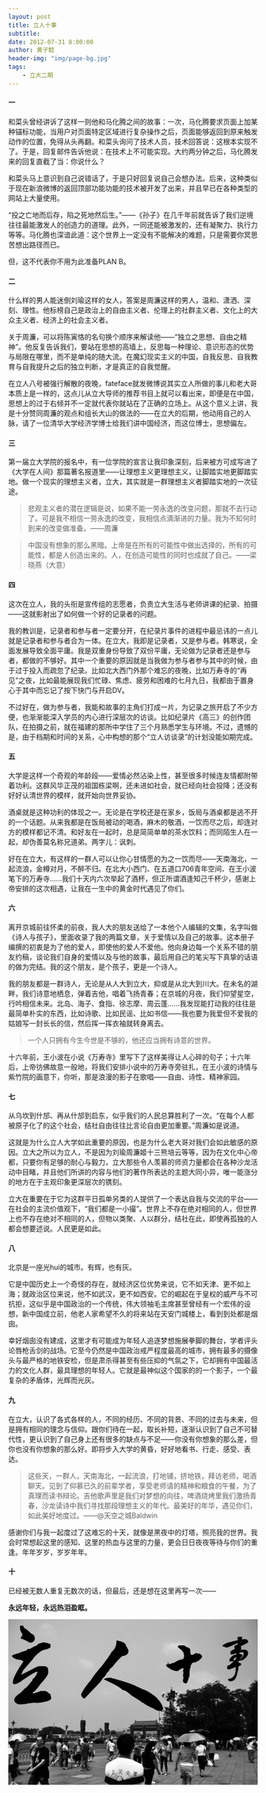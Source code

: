```yaml
---
layout: post
title: 立人十事
subtitle:
date: 2012-07-31 8:00:00
author: 黄子懿
header-img: "img/page-bg.jpg"
tags:
    - 立大二期
---
```


#### 一

和菜头曾经讲诉了这样一则他和马化腾之间的故事：一次，马化腾要求页面上加某种锚标功能，当用户对页面特定区域进行复杂操作之后，页面能够返回到原来触发动作的位置，免得从头再翻。和菜头询问了技术人员，技术回答说：这根本实现不了。于是，回复邮件告诉他说：在技术上不可能实现。大约两分钟之后，马化腾发来的回复直截了当：你说什么？

和菜头马上意识到自己说错话了，于是只好回复说自己会想办法。后来，这种类似于现在新浪微博的返回顶部功能功能的技术被开发了出来，并且早已在各种类型的网站上大量使用。

“投之亡地而后存，陷之死地然后生。”——《孙子》在几千年前就告诉了我们逆境往往最能激发人的创造力的道理。此外，一同还能被激发的，还有凝聚力、执行力等等。马化腾也深谙此道：这个世界上一定没有不能解决的难题，只是需要你冥思苦想出路径而已。

但，这不代表你不用为此准备PLAN B。

#### 二

什么样的男人能迷倒刘瑜这样的女人，答案是周濂这样的男人，温和、潇洒、深刻、理性。他标榜自己是政治上的自由主义者、伦理上的社群主义者、文化上的大众主义者、经济上的社会主义者。

关于周濂，可以将陈寅恪的名句换个顺序来解读他——“独立之思想、自由之精神”。他反复告诉我们，要站在思想的高墙上，反思每一种理论、意识形态的优势与局限在哪里，而不是单纯的随大流。在魔幻现实主义的中国，自我反思、自我教育与自我提升之后的独立判断，才是真正的自我觉醒。

在立人八号被强行解散的夜晚，fateface就发微博说其实立人所做的事儿和老大哥本质上是一样的，这点儿从立大导师的推荐书目上就可以看出来，即便是在中国，思想上的过于右倾并不一定就代表你就站在了正确的立场上。从这个意义上讲，我是十分赞同周濂的观点和组长大山的做法的——在立大的后期，他动用自己的人脉，请了一位清华大学经济学博士给我们讲中国经济，而这位博士，思想偏左。

#### 三

第一届立大学院的报名中，有一位学院的宣言让我印象深刻，后来被方可成写进了《大学在人间》那篇著名报道里——让理想主义更理想主义，让脚踏实地更脚踏实地。做一个现实的理想主义者，立大，其实就是一群理想主义者脚踏实地的一次征途。

> 悲观主义者的潜在逻辑是说，如果不能一劳永逸的改变问题，那就不去行动了。可是我不相信一劳永逸的改变，我相信点滴渐进的力量。我为不知何时到来的改变做准备。——周濂

> 中国没有想象的那么黑暗。上帝是在所有的可能性中做出选择的，所有的可能性，都是人创造出来的。人，在创造可能性的同时也成就了自己。——梁晓燕（大意）

#### 四

这次在立人，我的头衔是宣传组的志愿者，负责立大生活与老师讲课的纪录、拍摄——这就影射出了如何做一个好的记录者的问题。

我的教训是，记录者和参与者一定要分开，在纪录片事件的进程中最忌讳的一点儿就是记录者和参与者合为一体。在立大，我即是记录者，又是参与者。韩寒说，全面发展导致全面平庸。我是双重身份导致了双份平庸，无论做为记录者还是参与者，都做的不够好。其中一个重要的原因就是当我做为参与者参与其中的时候，由于过于投入而疏忽了纪录。比如北大西门外那个难忘的夜晚，比如万寿寺的“再见”之夜，比如最能展现我们忙碌、焦虑、疲劳和困难的七月九日，我都由于置身心于其中而忘记了按下快门与开启DV。

不过好在，做为参与者，我能和故事的主角们打成一片，为记录之旅开启了不少方便，也渐渐能深入学员的内心进行深层次的访谈。比如纪录片《高三》的创作团队，在拍摄之前，就在福建的那所中学住了三个月熟悉学生与环境。不过，遗憾的是，由于档期和时间的关系，心中构想的那个“立人访谈录”的计划没能如期完成。

#### 五

大学是这样一个奇观的年龄段——爱情必然沾染上性，甚至很多时候连友情都附带着功利。这群风华正茂的祖国栋梁啊，还未进如社会，就已经向社会投降；还没有好好认清世界的模样，就开始向世界妥协。

酒桌就是这种功利的体现之一。无论是在学校还是在家乡，饭局与酒桌都是逃不开的一个话题。从来我都是在饭局被动的喝酒，麻木的敬酒，一饮而尽之后，却连对方的模样都记不清。和好友在一起时，总是简简单单的茶水饮料；而同陌生人在一起，却伪善莫名称兄道弟。两字儿：讽刺。

好在在立大，有这样的一群人可以让你心甘情愿的为之一饮而尽——天南海北，一起流浪，金樽对月，不醉不归。在北大小西门、在五道口706青年空间、在王小波笔下的万寿寺……我们十天内六次举起了酒杯，但正所谓酒逢知己千杯少，感谢上帝安排的这次相遇，让我在一生中的黄金时代遇见了你们。

#### 六

离开京城前往怀柔的前夜，我人大的朋友送给了一本他个人编辑的文集，名字叫做《诗人与孩子》，里面收录了我的两篇文章，关于爱情以及自己的故事。这本册子编撰的初衷是为了他的爱人，即使他的爱人不爱他。他向身边每一个关系不错的朋友约稿，谈论我们自身的爱情以及与他的故事，最后用自己的笔尖写下真挚的话语的做为完结。我的这个朋友，是个孩子，更是一个诗人。

我的朋友都是一群诗人，无论是从人大到立大，抑或是从北大到川大。在未名的湖畔，我们诗意地栖息，弹着吉他，唱着飞扬青春；在京城的月夜，我们仰望星空，行吟相信未来。北岛、海子、食指、徐志摩、周云蓬……我发现能打动我的往往是最简单朴实的东西，比如诗歌、比如民谣、比如书信——我也要为我爱但不爱我的姑娘写一封长长的信，然后挥一挥衣袖就转身离去。

> 一个人只拥有今生今世是不够的，他还应当拥有诗意的世界。

十六年前，王小波在小说《万寿寺》里写下了这样美得让人心碎的句子；十六年后，上帝彷佛故意一般地，将我们安排小说中的万寿寺旁驻扎，在王小波的诗情与紫竹院的画意下，你听，那是浪漫的影子在歌唱——自由、诗性、精神家园。

#### 七

从乌坎到什邡、再从什邡到启东，似乎我们的人民总算胜利了一次。“在每个人都被原子化了的这个社会，结社自由往往比言论自由更加重要。”周濂如是说道。

这就是为什么立人大学如此重要的原因，也是为什么老大哥对我们会如此敏感的原因。立大之所以为立人，不是因为刘瑜周濂姬十三熊培云等等，因为在文化中心帝都，只要你有足够的耐心与毅力，立大那些令人羡慕的师资力量都会在各种沙龙活动中目睹，并且他们所讲的内容与他们的著作所表达的主题大同小异，唯一能涨分的地方在于主观印象更深层次的镌刻。

立大在重要在于它为这群平日孤单另类的人提供了一个表达自我与交流的平台——在社会的主流价值观下，“我们都是一小撮”。世界上不存在绝对相同的人，但世界上也不存在绝对不相同的人，但物以类聚、人以群分，结社在此，即使再孤独的人都会想要述说。人民更是如此。

#### 八

北京是一座光hui的城市。有辉，也有灰。

它是中国历史上一个奇怪的存在，就经济区位优势来说，它不如天津、更不如上海；就政治区位来说，他不如武汉，更不如西安。它的崛起在于皇权的威严与不可抗拒，这似乎是中国政治的一个传统，伟大领袖毛主席甚至曾经有一个宏伟的设想，新中国成立前，他老人家希望不久的将来站在天安门城楼上，看到到处都是烟囱。

幸好烟囱没有建成，这里才有可能成为年轻人追逐梦想施展拳脚的舞台，学者评头论唇枪舌剑的战场。它至今仍然是中国政治戒严程度最高的城市，拥有最多的摄像头与最严格的地铁安检，但是肃杀得甚至有些压抑的气氛之下，它却拥有中国最活力的文化人群，最具理想的年轻人。它就是最神似这个国家的的一个影子，一个最复杂的矛盾体，光辉而光灰。

#### 九

在立大，认识了各式各样的人，不同的经历、不同的背景、不同的过去与未来，但是拥有相同的理念与信仰。跟你们待在一起，取长补短，逐渐认识到了自己不可替代性，更认识到了自己身上还有很多的缺点与不足——你没有你想象的那么差，但你也没有你想象的那么好。即将步入大学的黄昏，好好地看书、行走、感受、表达。

> 这些天，一群人，天南海北，一起流浪，打地铺，挤地铁，拜访老师，喝酒聊天。见到了仰慕已久的前辈学者，享受老师请的精神和粮食的午餐，为了真理而读书辩论。吉他歌声里是我们对梦想的向往，啤酒烧烤里我们激扬青春，沙龙读诗中我们寻找那段理想主义的年代。最美好的年华，遇见你们，如此美好地度过。——@天空之城Baldwin

感谢你们与我一起度过了这难忘的十天，就像是黑夜中的灯塔，照亮我的世界。我会时常想起这里的感知、这里的热血与这里的力量，更会日日夜夜等待与你们的重逢。年年岁岁，岁岁年年。

#### 十

已经被无数人重复无数次的话，但最后，还是想在这里再写一次——

**永远年轻，永远热泪盈眶。**

![](/img/huangziyi.jpg)
